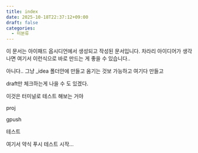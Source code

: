 ```yaml
---
title: index
date: 2025-10-18T22:37:12+09:00
draft: false
categories:
  - 미분류
---
```


이 문서는 아이패드 옵시디언에서 생성되고 작성된 문서입니다. 
차라리 아이디어가 생각나면 여기서 이런식으로 바로 만드는 게 좋을 수 있습니다..

아니다.. 그냥 _idea 폴더안에 만들고 옴기는 것보 가능하고
여기다 만들고

draft만 체크하는게 나을 수 도 있겠다. 


이것은 터미널로 테스트 해보는 거야  

proj

gpush


테스트 


여기서 약식 푸시 테스트 시작...